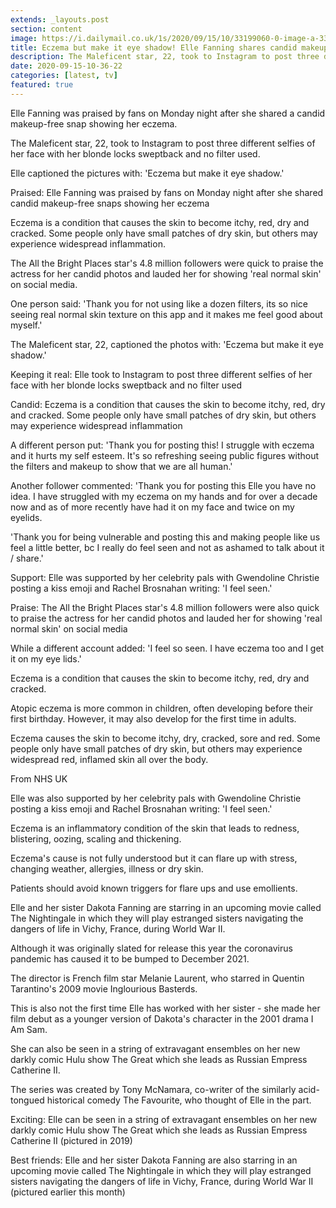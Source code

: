 ```yaml
---
extends: _layouts.post
section: content
image: https://i.dailymail.co.uk/1s/2020/09/15/10/33199060-0-image-a-33_1600162205193.jpg 
title: Eczema but make it eye shadow! Elle Fanning shares candid makeup-free snap as fans praise her 
description: The Maleficent star, 22, took to Instagram to post three different selfies of her face with her blonde locks sweptback and no filter used. 
date: 2020-09-15-10-36-22 
categories: [latest, tv] 
featured: true 
--- 
```

Elle Fanning was praised by fans on Monday night after she shared a candid makeup-free snap showing her eczema. 

The Maleficent star, 22, took to Instagram to post three different selfies of her face with her blonde locks sweptback and no filter used.   

Elle captioned the pictures with: 'Eczema but make it eye shadow.'

Praised: Elle Fanning was praised by fans on Monday night after she shared candid makeup-free snaps showing her eczema

Eczema is a condition that causes the skin to become itchy, red, dry and cracked. Some people only have small patches of dry skin, but others may experience widespread inflammation.  

The All the Bright Places star's 4.8 million followers were quick to praise the actress for her candid photos and lauded her for showing 'real normal skin' on social media.

One person said: 'Thank you for not using like a dozen filters, its so nice seeing real normal skin texture on this app and it makes me feel good about myself.'

The Maleficent star, 22, captioned the photos with: 'Eczema but make it eye shadow.' 

Keeping it real: Elle took to Instagram to post three different selfies of her face with her blonde locks sweptback and no filter used

Candid: Eczema is a condition that causes the skin to become itchy, red, dry and cracked. Some people only have small patches of dry skin, but others may experience widespread inflammation 

A different person put: 'Thank you for posting this! I struggle with eczema and it hurts my self esteem. It's so refreshing seeing public figures without the filters and makeup to show that we are all human.' 

Another follower commented: 'Thank you for posting this Elle you have no idea. I have struggled with my eczema on my hands and for over a decade now and as of more recently have had it on my face and twice on my eyelids. 

'Thank you for being vulnerable and posting this and making people like us feel a little better, bc I really do feel seen and not as ashamed to talk about it / share.' 



Support: Elle was supported by her celebrity pals with Gwendoline Christie posting a kiss emoji and Rachel Brosnahan writing: 'I feel seen.'









Praise: The All the Bright Places star's 4.8 million followers were also quick to praise the actress for her candid photos and lauded her for showing 'real normal skin' on social media 

While a different account added: 'I feel so seen. I have eczema too and I get it on my eye lids.' 

Eczema is a condition that causes the skin to become itchy, red, dry and cracked.

Atopic eczema is more common in children, often developing before their first birthday. However, it may also develop for the first time in adults.

Eczema causes the skin to become itchy, dry, cracked, sore and red. Some people only have small patches of dry skin, but others may experience widespread red, inflamed skin all over the body. 

From NHS UK 

Elle was also supported by her celebrity pals with Gwendoline Christie posting a kiss emoji and Rachel Brosnahan writing: 'I feel seen.' 

Eczema is an inflammatory condition of the skin that leads to redness, blistering, oozing, scaling and thickening. 

Eczema's cause is not fully understood but it can flare up with stress, changing weather, allergies, illness or dry skin.

Patients should avoid known triggers for flare ups and use emollients.   

Elle and her sister Dakota Fanning are starring in an upcoming movie called The Nightingale in which they will play estranged sisters navigating the dangers of life in Vichy, France, during World War II. 

Although it was originally slated for release this year the coronavirus pandemic has caused it to be bumped to December 2021.

The director is French film star Melanie Laurent, who starred in Quentin Tarantino's 2009 movie Inglourious Basterds. 

This is also not the first time Elle has worked with her sister - she made her film debut as a younger version of Dakota's character in the 2001 drama I Am Sam. 

She can also be seen in a string of extravagant ensembles on her new darkly comic Hulu show The Great which she leads as Russian Empress Catherine II.

The series was created by Tony McNamara, co-writer of the similarly acid-tongued historical comedy The Favourite, who thought of Elle in the part. 

Exciting: Elle can be seen in a string of extravagant ensembles on her new darkly comic Hulu show The Great which she leads as Russian Empress Catherine II (pictured in 2019) 

Best friends: Elle and her sister Dakota Fanning are also starring in an upcoming movie called The Nightingale in which they will play estranged sisters navigating the dangers of life in Vichy, France, during World War II (pictured earlier this month) 

